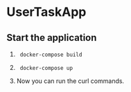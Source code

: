 # UserTaskApp

## Start the application

1. ```
    docker-compose build
    ```
    
2. ```
    docker-compose up
    ```
3. Now you can run the curl commands.
